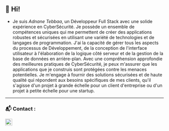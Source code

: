 
## 👋 Hi!

- Je suis *Adnane Tebbaa*, un Développeur Full Stack avec une solide expérience en CyberSécurité. Je possède un ensemble de compétences uniques qui me permettent de créer des applications robustes et sécurisées en utilisant une variété de technologies et de langages de programmation. J'ai la capacité de gérer tous les aspects du processus de Développement, de la conception de l'interface utilisateur à l'élaboration de la logique côté serveur et de la gestion de la base de données en arrière-plan. Avec une compréhension approfondie des meilleures pratiques de CyberSécurité, je peux m'assurer que les applications que je construis sont protégées contre les menaces potentielles. Je m'engage à fournir des solutions sécurisées et de haute qualité qui répondent aux besoins spécifiques de mes clients, qu'il s'agisse d'un projet à grande échelle pour un client d'entreprise ou d'un projet à petite échelle pour une startup.

***
### 📬 Contact : 

<a href="https://www.linkedin.com/in/adnane-tba/">
  <img align="left" alt="Adnane's Linked-in" width="22px" src="https://raw.githubusercontent.com/peterthehan/peterthehan/master/assets/linkedin.svg" />
</a>
<br>